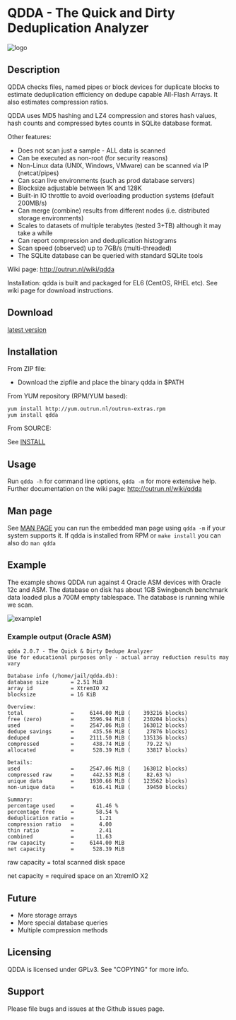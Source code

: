 QDDA - The Quick and Dirty Deduplication Analyzer
======================

![logo](https://github.com/outrunnl/qdda/blob/master/pics/qdda.png)

## Description
QDDA checks files, named pipes or block devices for duplicate blocks to estimate 
deduplication efficiency on dedupe capable All-Flash Arrays. 
It also estimates compression ratios.

QDDA uses MD5 hashing and LZ4 compression and stores hash values, hash counts and
compressed bytes counts in SQLite database format.

Other features:

- Does not scan just a sample - ALL data is scanned
- Can be executed as non-root (for security reasons)
- Non-Linux data (UNIX, Windows, VMware) can be scanned via IP (netcat/pipes)
- Can scan live environments (such as prod database servers)
- Blocksize adjustable between 1K and 128K
- Built-in IO throttle to avoid overloading production systems (default 200MB/s)
- Can merge (combine) results from different nodes (i.e. distributed storage environments)
- Scales to datasets of multiple terabytes (tested 3+TB) although it may take a while
- Can report compression and deduplication histograms
- Scan speed (observed) up to 7GB/s (multi-threaded)
- The SQLite database can be queried with standard SQLite tools

Wiki page: http://outrun.nl/wiki/qdda

Installation: qdda is built and packaged for EL6 (CentOS, RHEL etc). See wiki page for download
instructions.

## Download

[latest version](https://github.com/outrunnl/qdda/releases/latest)

## Installation

From ZIP file:
- Download the zipfile and place the binary qdda in $PATH

From YUM repository (RPM/YUM based):
```
yum install http://yum.outrun.nl/outrun-extras.rpm
yum install qdda
```

From SOURCE:

See [INSTALL](INSTALL.md)

## Usage

Run `qdda -h` for command line options, `qdda -m` for more extensive help.
Further documentation on the wiki page: http://outrun.nl/wiki/qdda

## Man page

See [MAN PAGE](doc/qdda.md)
you can run the embedded man page using `qdda -m` if your system supports it.
If qdda is installed from RPM or `make install` you can also do `man qdda`

## Example

The example shows QDDA run against 4 Oracle ASM devices
with Oracle 12c and ASM. The database on disk has about 
1GB Swingbench benchmark data loaded plus a 700M empty tablespace.
The database is running while we scan.

![example1](https://github.com/outrunnl/qdda-doc/blob/master/pics/qdda-demo.gif)

### Example output (Oracle ASM)

```
qdda 2.0.7 - The Quick & Dirty Dedupe Analyzer
Use for educational purposes only - actual array reduction results may vary

Database info (/home/jail/qdda.db):
database size       = 2.51 MiB
array id            = XtremIO X2
blocksize           = 16 KiB

Overview:
total               =     6144.00 MiB (    393216 blocks)
free (zero)         =     3596.94 MiB (    230204 blocks)
used                =     2547.06 MiB (    163012 blocks)
dedupe savings      =      435.56 MiB (     27876 blocks)
deduped             =     2111.50 MiB (    135136 blocks)
compressed          =      438.74 MiB (     79.22 %)
allocated           =      528.39 MiB (     33817 blocks)

Details:
used                =     2547.06 MiB (    163012 blocks)
compressed raw      =      442.53 MiB (     82.63 %)
unique data         =     1930.66 MiB (    123562 blocks)
non-unique data     =      616.41 MiB (     39450 blocks)

Summary:
percentage used     =       41.46 %
percentage free     =       58.54 %
deduplication ratio =        1.21
compression ratio   =        4.00
thin ratio          =        2.41
combined            =       11.63
raw capacity        =     6144.00 MiB
net capacity        =      528.39 MiB
```

raw capacity = total scanned disk space

net capacity = required space on an XtremIO X2

## Future
- More storage arrays
- More special database queries
- Multiple compression methods

## Licensing

QDDA is licensed under GPLv3. See "COPYING" for more info.

## Support

Please file bugs and issues at the Github issues page. 
